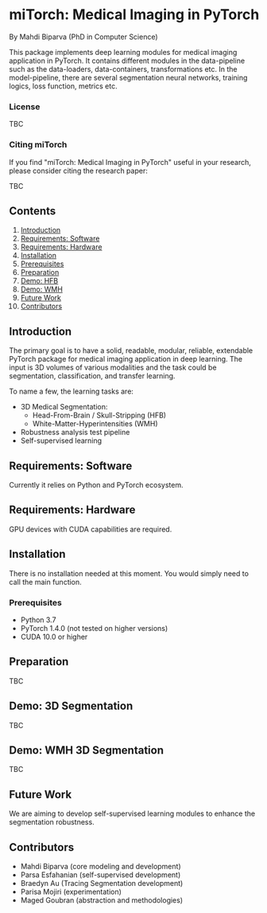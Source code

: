 # miTorch: Medical Imaging in PyTorch
By Mahdi Biparva (PhD in Computer Science)

This package implements deep learning modules for medical imaging application in PyTorch. It contains different modules in the data-pipeline such as the data-loaders, data-containers, transformations etc. In the model-pipeline, there are several segmentation neural networks, training logics, loss function, metrics etc.


### License
TBC

### Citing miTorch
If you find "miTorch: Medical Imaging in PyTorch" useful in your research, please consider citing the research paper:

TBC

<!--    @InProceedings{some_abbreviation,-->
<!--    author = {lname1, fname1 and lname2, fname2},-->
<!--    title = {miTorch: Medical Imaging in PyTorch},-->
<!--    booktitle = {Some venue},-->
<!--    month = {Month},-->
<!--    year = {Year}-->
<!--    }-->

## Contents

1. [Introduction](#introduction)
2. [Requirements: Software](#requirements-software)
3. [Requirements: Hardware](#requirements-hardware)
4. [Installation](#installation)
5. [Prerequisites](#prerequisites)
6. [Preparation](#preparation)
7. [Demo: HFB](#demo-hfb-3d-segmentation)
8. [Demo: WMH](#demo-wmh-3d-segmentation)
9. [Future Work](#future-work)
10. [Contributors](#contributors)

## Introduction
The primary goal is to have a solid, readable, modular, reliable, extendable 
PyTorch package for medical imaging application in deep learning. 
The input is 3D volumes of various modalities and the task could be segmentation, classification, and transfer learning. 

To name a few, the learning tasks are:
  * 3D Medical Segmentation:
     * Head-From-Brain / Skull-Stripping (HFB)
     * White-Matter-Hyperintensities (WMH)
  * Robustness analysis test pipeline
  * Self-supervised learning
  
## Requirements: Software
Currently it relies on Python and PyTorch ecosystem.

## Requirements: Hardware
GPU devices with CUDA capabilities are required.

## Installation
There is no installation needed at this moment. You would simply need to call the main function.

### Prerequisites
* Python 3.7
* PyTorch 1.4.0 (not tested on higher versions)
* CUDA 10.0 or higher

## Preparation
TBC

## Demo: 3D Segmentation
TBC

## Demo: WMH 3D Segmentation
TBC

## Future Work
We are aiming to develop self-supervised learning modules to enhance the segmentation robustness.

## Contributors
  * Mahdi Biparva (core modeling and development)
  * Parsa Esfahanian (self-supervised development)
  * Braedyn Au (Tracing Segmentation development)
  * Parisa Mojiri (experimentation)
  * Maged Goubran (abstraction and methodologies)
